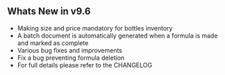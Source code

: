 Whats New in v9.6
--------------------------
- Making size and price mandatory for bottles inventory
- A batch document is automatically generated when a formula is made and marked as complete
- Various bug fixes and improvements
- Fix a bug preventing formula deletion 
- For full details please refer to the CHANGELOG
